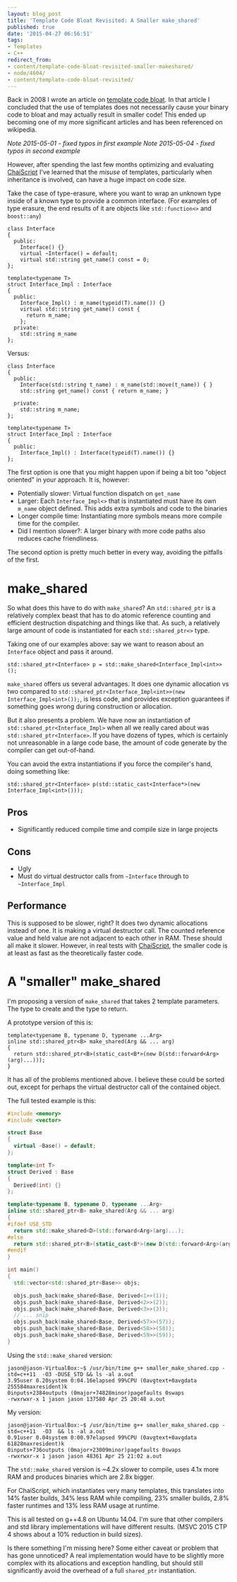 ```yaml
---
layout: blog_post
title: 'Template Code Bloat Revisited: A Smaller make_shared'
published: true
date: '2015-04-27 06:56:51'
tags:
- Templates
- C++
redirect_from:
- content/template-code-bloat-revisited-smaller-makeshared/
- node/4604/
- content/template-code-bloat-revisited/
---
```



Back in 2008 I wrote an article on [template code bloat](/content/nobody-understands-c-part-5-template-code-bloat). In that article I concluded that the use of templates does not necessarily cause your binary code to bloat and may actually result in smaller code! This ended up becoming one of my more significant articles and has been referenced on wikipedia.

*Note 2015-05-01 - fixed typos in first example* *Note 2015-05-04 - fixed typos in second example*

However, after spending the last few months optimizing and evaluating [ChaiScript](http://chaiscript.com) I've learned that the *misuse* of templates, particularly when inheritance is involved, can have a huge impact on code size.

Take the case of type-erasure, where you want to wrap an unknown type inside of a known type to provide a common interface. (For examples of type erasure, the end results of it are objects like `std::function<>` and `boost::any`)


    class Interface
    {
      public:
        Interface() {}
        virtual ~Interface() = default;
        virtual std::string get_name() const = 0;
    };

    template<typename T>
    struct Interface_Impl : Interface
    {
      public:
        Interface_Impl() : m_name(typeid(T).name()) {}
        virtual std::string get_name() const {
          return m_name;
        };
      private:
        std::string m_name
    };


Versus:


    class Interface
    {
      public:
        Interface(std::string t_name) : m_name(std::move(t_name)) { }
        std::string get_name() const { return m_name; }

      private:
        std::string m_name;
    };

    template<typename T>
    struct Interface_Impl : Interface
    {
      public:
        Interface_Impl() : Interface(typeid(T).name()) {}
    };


The first option is one that you might happen upon if being a bit too "object oriented" in your approach. It is, however:

-   Potentially slower: Virtual function dispatch on `get_name`
-   Larger: Each `Interface_Impl<>` that is instantiated must have its own `m_name` object defined. This adds extra symbols and code to the binaries
-   Longer compile time: Instantiating more symbols means more compile time for the compiler.
-   Did I mention slower?: A larger binary with more code paths also reduces cache friendliness.

The second option is pretty much better in every way, avoiding the pitfalls of the first.

make_shared
============

So what does this have to do with `make_shared`? An `std::shared_ptr` is a relatively complex beast that has to do atomic reference counting and efficient destruction dispatching and things like that. As such, a relatively large amount of code is instantiated for each `std::shared_ptr<>` type.

Taking one of our examples above: say we want to reason about an `Interface` object and pass it around.


    std::shared_ptr<Interface> p = std::make_shared<Interface_Impl<int>>(); 


`make_shared` offers us several advantages. It does one dynamic allocation vs two compared to `std::shared_ptr<Interface_Impl<int>>(new Interface_Impl<int>());`, is less code, and provides exception guarantees if something goes wrong during construction or allocation.

But it also presents a problem. We have now an instantiation of `std::shared_ptr<Interface_Impl>` when all we really cared about was `std::shared_ptr<Interface>`. If you have dozens of types, which is certainly not unreasonable in a large code base, the amount of code generate by the compiler can get out-of-hand.

You can avoid the extra instantiations if you force the compiler's hand, doing something like:


    std::shared_ptr<Interface> p(std::static_cast<Interface*>(new Interface_Impl<int>()));


Pros
----

-   Significantly reduced compile time and compile size in large projects

Cons
----

-   Ugly
-   Must do virtual destructor calls from `~Interface` through to `~Interface_Impl`

Performance
-----------

This is supposed to be slower, right? It does two dynamic allocations instead of one. It is making a virtual destructor call. The counted reference value and held value are not adjacent to each other in RAM. These should all make it slower. However, in real tests with [ChaiScript](http://chaiscript.com), the smaller code is at least as fast as the theoretically faster code.

A "smaller" make_shared
========================

I'm proposing a version of `make_shared` that takes 2 template parameters. The type to create and the type to return.

A prototype version of this is:


    template<typename B, typename D, typename ...Arg>
    inline std::shared_ptr<B> make_shared(Arg && ... arg)
    {
      return std::shared_ptr<B>(static_cast<B*>(new D(std::forward<Arg>(arg)...)));
    }


It has all of the problems mentioned above. I believe these could be sorted out, except for perhaps the virtual destructor call of the contained object.

The full tested example is this:


```cpp
#include <memory>
#include <vector>

struct Base
{
  virtual ~Base() = default;
};

template<int T>
struct Derived : Base
{
  Derived(int) {}
};

template<typename B, typename D, typename ...Arg>
inline std::shared_ptr<B> make_shared(Arg && ... arg)
{
#ifdef USE_STD
  return std::make_shared<D>(std::forward<Arg>(arg)...);
#else
  return std::shared_ptr<B>(static_cast<B*>(new D(std::forward<Arg>(arg)...)));
#endif
}

int main()
{
  std::vector<std::shared_ptr<Base>> objs;

  objs.push_back(make_shared<Base, Derived<1>>(1));
  objs.push_back(make_shared<Base, Derived<2>>(2));
  objs.push_back(make_shared<Base, Derived<3>>(3));
  // ... snip
  objs.push_back(make_shared<Base, Derived<57>>(57));
  objs.push_back(make_shared<Base, Derived<58>>(58));
  objs.push_back(make_shared<Base, Derived<59>>(59));
}
```


Using the `std::make_shared` version:


    jason@jason-VirtualBox:~$ /usr/bin/time g++ smaller_make_shared.cpp -std=c++11  -O3 -DUSE_STD && ls -al a.out
    3.95user 0.20system 0:04.16elapsed 99%CPU (0avgtext+0avgdata 255584maxresident)k
    0inputs+2384outputs (0major+74828minor)pagefaults 0swaps
    -rwxrwxr-x 1 jason jason 137580 Apr 25 20:48 a.out


My version:


    jason@jason-VirtualBox:~$ /usr/bin/time g++ smaller_make_shared.cpp -std=c++11  -O3  && ls -al a.out
    0.91user 0.04system 0:00.97elapsed 99%CPU (0avgtext+0avgdata 61828maxresident)k
    0inputs+736outputs (0major+23009minor)pagefaults 0swaps
    -rwxrwxr-x 1 jason jason 48361 Apr 25 21:02 a.out


The `std::make_shared` version is ~4.2x slower to compile, uses 4.1x more RAM and produces binaries which are 2.8x bigger.

For ChaiScript, which instantiates very many templates, this translates into 14% faster builds, 34% less RAM while compiling, 23% smaller builds, 2.8% faster runtimes and 13% less RAM usage at runtime.

This is all tested on g++4.8 on Ubuntu 14.04. I'm sure that other compilers and std library implementations will have different results. (MSVC 2015 CTP 4 shows about a 10% reduction in build sizes).

Is there something I'm missing here? Some either caveat or problem that has gone unnoticed? A real implementation would have to be slightly more complex with its allocations and exception handling, but should still significantly avoid the overhead of a full `shared_ptr` instantiation.
